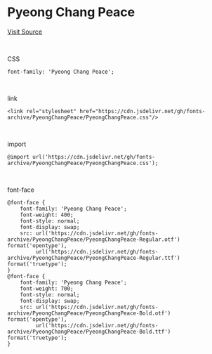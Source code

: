 # Pyeong Chang Peace

[Visit Source](https://www.pc.go.kr/portal/intro/intro-summary/pcFont)

&nbsp;

CSS

```
font-family: 'Pyeong Chang Peace';
```

&nbsp;

link

```
<link rel="stylesheet" href="https://cdn.jsdelivr.net/gh/fonts-archive/PyeongChangPeace/PyeongChangPeace.css"/>
```

&nbsp;

import

```
@import url('https://cdn.jsdelivr.net/gh/fonts-archive/PyeongChangPeace/PyeongChangPeace.css');
```

&nbsp;

font-face

```
@font-face {
    font-family: 'Pyeong Chang Peace';
    font-weight: 400;
    font-style: normal;
    font-display: swap;
    src: url('https://cdn.jsdelivr.net/gh/fonts-archive/PyeongChangPeace/PyeongChangPeace-Regular.otf') format('opentype'),
         url('https://cdn.jsdelivr.net/gh/fonts-archive/PyeongChangPeace/PyeongChangPeace-Regular.ttf') format('truetype');
}
@font-face {
    font-family: 'Pyeong Chang Peace';
    font-weight: 700;
    font-style: normal;
    font-display: swap;
    src: url('https://cdn.jsdelivr.net/gh/fonts-archive/PyeongChangPeace/PyeongChangPeace-Bold.otf') format('opentype'),
         url('https://cdn.jsdelivr.net/gh/fonts-archive/PyeongChangPeace/PyeongChangPeace-Bold.ttf') format('truetype');
}
```
